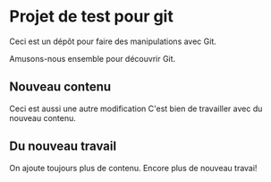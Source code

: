 # Projet de test pour git

Ceci est un dépôt pour faire des manipulations avec Git.

Amusons-nous ensemble pour découvrir Git.

## Nouveau contenu

Ceci est aussi une autre modification
C'est bien de travailler avec du nouveau contenu.

## Du nouveau travail
On ajoute toujours plus de contenu.
Encore plus de nouveau travai!
